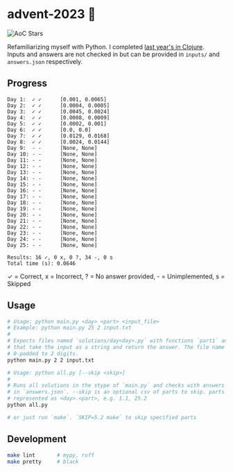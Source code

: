 # advent-2023 🎄

![AoC Stars](https://img.shields.io/badge/16-%F0%9F%8C%9F-yellow)

Refamiliarizing myself with Python. I completed [last year's in Clojure](https://github.com/elh/advent-2022).<br>
Inputs and answers are not checked in but can be provided in `inputs/` and `answers.json` respectively.

## Progress

```
Day 1:	✓ ✓ 	 [0.001, 0.0065]
Day 2:	✓ ✓ 	 [0.0004, 0.0005]
Day 3:	✓ ✓ 	 [0.0045, 0.0024]
Day 4:	✓ ✓ 	 [0.0008, 0.0009]
Day 5:	✓ ✓ 	 [0.0002, 0.001]
Day 6:	✓ ✓ 	 [0.0, 0.0]
Day 7:	✓ ✓ 	 [0.0129, 0.0168]
Day 8:	✓ ✓ 	 [0.0024, 0.0144]
Day 9:	- - 	 [None, None]
Day 10:	- - 	 [None, None]
Day 11:	- - 	 [None, None]
Day 12:	- - 	 [None, None]
Day 13:	- - 	 [None, None]
Day 14:	- - 	 [None, None]
Day 15:	- - 	 [None, None]
Day 16:	- - 	 [None, None]
Day 17:	- - 	 [None, None]
Day 18:	- - 	 [None, None]
Day 19:	- - 	 [None, None]
Day 20:	- - 	 [None, None]
Day 21:	- - 	 [None, None]
Day 22:	- - 	 [None, None]
Day 23:	- - 	 [None, None]
Day 24:	- - 	 [None, None]
Day 25:	- - 	 [None, None]

Results: 16 ✓, 0 x, 0 ?, 34 -, 0 s
Total time (s): 0.0646
```

✓ = Correct, x = Incorrect, ? = No answer provided, - = Unimplemented, s = Skipped

## Usage

```bash
# Usage: python main.py <day> <part> <input_file>
# Example: python main.py 25 2 input.txt
#
# Expects files named `solutions/day<day>.py` with functions `part1` and `part2`
# that take the input as a string and return the answer. The file name <day> is
# 0-padded to 2 digits.
python main.py 2 2 input.txt

# Usage: python all.py [--skip <skip>]
#
# Runs all solutions in the stype of `main.py` and checks with answers present
# in `answers.json`. --skip is an optional csv of parts to skip. parts are
# represented as <day>.<part>, e.g. 1.1, 25.2
python all.py

# or just run `make`. `SKIP=5.2 make` to skip specified parts
```

## Development

```bash
make lint       # mypy, ruff
make pretty     # black
```
